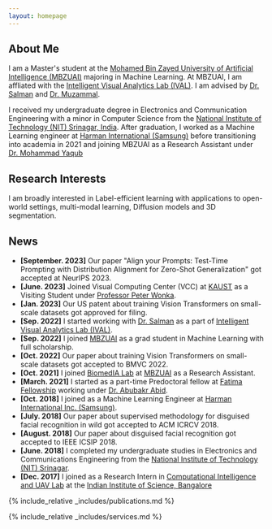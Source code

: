 ```yaml
---
layout: homepage
---
```


## About Me

I am a Master's student at the [Mohamed Bin Zayed University of Artificial Intelligence (MBZUAI)](http://www.mbzuai.ac.ae) majoring in Machine Learning. At MBZUAI, I am affliated with the [Intelligent Visual Analytics Lab (IVAL)](https://www.ival-mbzuai.com/). I am advised by [Dr. Salman](https://salman-h-khan.github.io/) and [Dr. Muzammal](https://muzammal-naseer.netlify.app/).


I received my undergraduate degree in Electronics and Communication Engineering with a minor in Computer Science from the [National Institute of Technology (NIT) Srinagar, India](https://nitsri.ac.in/). After graduation, I worked as a Machine Learning engineer at [Harman International (Samsung)](https://www.harman.com/India) before transitioning into academia in 2021 and joining MBZUAI as a Research Assistant under [Dr. Mohammad Yaqub](https://scholar.google.co.uk/citations?user=9dfn5GkAAAAJ&hl=en)



## Research Interests

I am broadly interested in Label-efficient learning with applications to open-world settings, multi-modal learning, Diffusion models and 3D segmentation.

<!-- - **Computer Vision:** image recognition, image generation, video captioning
- **Machine Learning:** meta-learning, incremental learning, transfer learning -->

## News
- **[September. 2023]** Our paper "Align your Prompts: Test-Time Prompting with Distribution Alignment for Zero-Shot Generalization" got accepted at NeurIPS 2023.
- **[June. 2023]** Joined Visual Computing Center (VCC) at [KAUST](https://cemse.kaust.edu.sa/vcc) as a Visiting Student under [Professor Peter Wonka](https://peterwonka.net/).
- **[Jan. 2023]** Our US patent about training Vision Transformers on small-scale datasets got approved for filing.
- **[Sep. 2022]** I started  working with [Dr. Salman](https://salman-h-khan.github.io/) as a part of [Intelligent Visual Analytics Lab (IVAL)](https://www.ival-mbzuai.com/).
- **[Sep. 2022]** I joined [MBZUAI](http://www.mbzuai.ac.ae) as a grad student in Machine Learning with full scholarship.
- **[Oct. 2022]** Our paper about training Vision Transformers on small-scale datasets got accepted to BMVC 2022.
- **[Oct. 2021]** I joined [BiomedIA Lab](https://mbzuai-biomedia.com/biomedia/) at [MBZUAI](http://www.mbzuai.ac.ae) as a Research Assistant.
- **[March. 2021]** I started as a part-time Predoctoral fellow at [Fatima Fellowship](https://www.fatimafellowship.com/) working under [Dr. Abubakr Abid](https://abidlabs.github.io/).
- **[Oct. 2018]** I joined as a Machine Learning Engineer at [Harman International Inc. (Samsung)](https://www.harman.com/India).
- **[July. 2018]** Our paper about supervised methodology for disguised facial recognition in wild got accepted to ACM ICRCV 2018.
- **[August. 2018]** Our paper about disguised facial recognition got accepted to IEEE ICSIP 2018.
- **[June. 2018]** I completed my undergraduate studies in Electronics and Communications Engineering from the [National Institute of Technology (NIT) Srinagar](https://nitsri.ac.in/).
- **[Dec. 2017]** I joined as a Research Intern in [Computational Intelligence and UAV Lab](https://sites.google.com/site/compintellab/) at the [Indian Institute of Science, Bangalore](https://iisc.ac.in/)

{% include_relative _includes/publications.md %}

{% include_relative _includes/services.md %}
